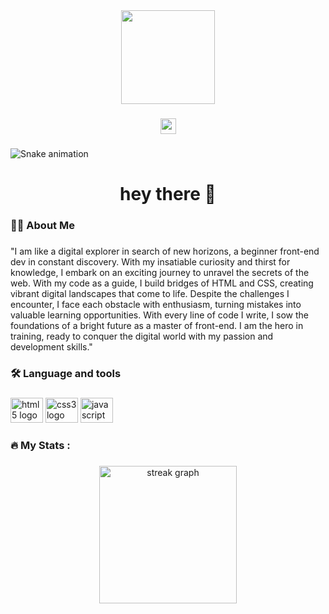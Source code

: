 <div align="center">
  <img height="150" src="https://camo.githubusercontent.com/62da68eb62b1e5f175f7d1f0191dd89a653d7908feb22d37d4a0ab07365d6791/68747470733a2f2f6d656469612e67697068792e636f6d2f6d656469612f4d3967624264396e6244724f5475314d71782f67697068792e676966"  />
</div>

###

<div align="center">
  <a href="devhiago@gmail.com" target="_blank">
    <img src="https://img.shields.io/static/v1?message=Gmail&logo=gmail&label=&color=D14836&logoColor=white&labelColor=&style=for-the-badge" height="25" alt="gmail logo"  />
  </a>
</div>

###

<img src="https://raw.githubusercontent.com/Devhiago/Devhiago/output/snake.svg" alt="Snake animation" />

###

<h1 align="center">hey there 👋</h1>

###

<h3 align="left">👩‍💻  About Me</h3>

###

<p align="left">"I am like a digital explorer in search of new horizons, a beginner front-end dev in constant discovery. With my insatiable curiosity and thirst for knowledge, I embark on an exciting journey to unravel the secrets of the web. With my code as a guide, I build bridges of HTML and CSS, creating vibrant digital landscapes that come to life. Despite the challenges I encounter, I face each obstacle with enthusiasm, turning mistakes into valuable learning opportunities. With every line of code I write, I sow the foundations of a bright future as a master of front-end. I am the hero in training, ready to conquer the digital world with my passion and development skills."</p>

###

<h3 align="left">🛠 Language and tools</h3>

###

<div align="left">
  <img src="https://cdn.jsdelivr.net/gh/devicons/devicon/icons/html5/html5-original.svg" height="40" width="52" alt="html5 logo"  />
  <img src="https://cdn.jsdelivr.net/gh/devicons/devicon/icons/css3/css3-original.svg" height="40" width="52" alt="css3 logo"  />
  <img src="https://cdn.jsdelivr.net/gh/devicons/devicon/icons/javascript/javascript-original.svg" height="40" width="52" alt="javascript logo"  />
</div>

###

<h3 align="left">🔥   My Stats :</h3>

###

<div align="center">
  <img src="https://streak-stats.demolab.com?user=Devhiago&locale=en&mode=daily&theme=dark&hide_border=false&border_radius=5&order=3" height="220" alt="streak graph"  />
</div>

###
